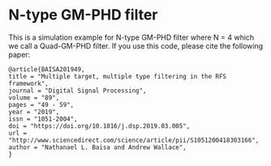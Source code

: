 # N-type GM-PHD filter
This is a simulation example for N-type GM-PHD filter where N = 4 which we call a Quad-GM-PHD filter. If you use this code, please cite the following paper:


```
@article{BAISA201949,
title = "Multiple target, multiple type filtering in the RFS framework",
journal = "Digital Signal Processing",
volume = "89",
pages = "49 - 59",
year = "2019",
issn = "1051-2004",
doi = "https://doi.org/10.1016/j.dsp.2019.03.005",
url = "http://www.sciencedirect.com/science/article/pii/S1051200418303166",
author = "Nathanael L. Baisa and Andrew Wallace",
}
```

